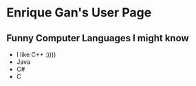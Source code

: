 # Enrique Gan's User Page 

## Funny Computer Languages I might know
* I like C++ :))))
* Java
* C#
* C
